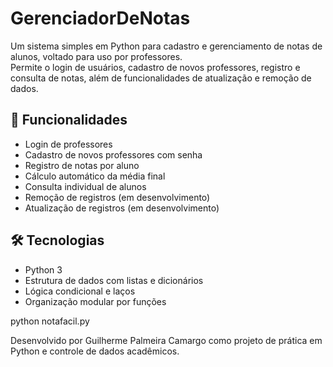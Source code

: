 # GerenciadorDeNotas

Um sistema simples em Python para cadastro e gerenciamento de notas de alunos, voltado para uso por professores.  
Permite o login de usuários, cadastro de novos professores, registro e consulta de notas, além de funcionalidades de atualização e remoção de dados.

## 🚀 Funcionalidades

- Login de professores
- Cadastro de novos professores com senha
- Registro de notas por aluno
- Cálculo automático da média final
- Consulta individual de alunos
- Remoção de registros (em desenvolvimento)
- Atualização de registros (em desenvolvimento)

## 🛠️ Tecnologias

- Python 3
- Estrutura de dados com listas e dicionários
- Lógica condicional e laços
- Organização modular por funções

python notafacil.py


Desenvolvido por Guilherme Palmeira Camargo como projeto de prática em Python e controle de dados acadêmicos.
